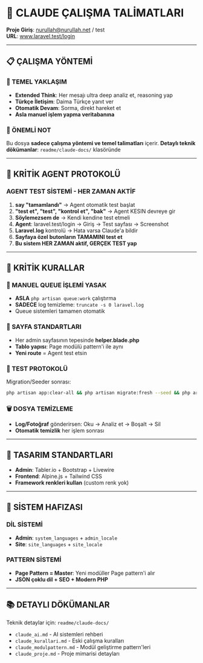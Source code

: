 # 🤖 CLAUDE ÇALIŞMA TALİMATLARI

**Proje Giriş**: nurullah@nurullah.net / test  
**URL**: www.laravel.test/login

---

## 📋 ÇALIŞMA YÖNTEMİ

### 🧠 TEMEL YAKLAŞIM
- **Extended Think**: Her mesajı ultra deep analiz et, reasoning yap
- **Türkçe İletişim**: Daima Türkçe yanıt ver
- **Otomatik Devam**: Sorma, direkt hareket et
- **Asla manuel işlem yapma veritabanına**

### 📝 ÖNEMLİ NOT
Bu dosya **sadece çalışma yöntemi ve temel talimatları** içerir. 
**Detaylı teknik dökümanlar**: `readme/claude-docs/` klasöründe

---

## 🤖 KRİTİK AGENT PROTOKOLÜ

### AGENT TEST SİSTEMİ - HER ZAMAN AKTİF
1. **say "tamamlandı"** → Agent otomatik test başlat
2. **"test et", "test", "kontrol et", "bak"** → Agent KESIN devreye gir
3. **Söylemezsem de** → Kendi kendine test etmeli
4. **Agent**: laravel.test/login → Giriş → Test sayfası → Screenshot
5. **Laravel.log** kontrolü → Hata varsa Claude'a bildir
6. **Sayfaya özel butonların TAMAMINI test et**
7. **Bu sistem HER ZAMAN aktif, GERÇEK TEST yap**

---

## 🚨 KRİTİK KURALLAR

### 🚫 MANUEL QUEUE İŞLEMİ YASAK
- **ASLA** `php artisan queue:work` çalıştırma
- **SADECE** log temizleme: `truncate -s 0 laravel.log`
- Queue sistemleri tamamen otomatik

### 🎯 SAYFA STANDARTLARI
- Her admin sayfasının tepesinde **helper.blade.php**
- **Tablo yapısı**: Page modülü pattern'i ile aynı
- **Yeni route** = Agent test etsin

### 🧪 TEST PROTOKOLÜ
Migration/Seeder sonrası:
```bash
php artisan app:clear-all && php artisan migrate:fresh --seed && php artisan module:clear-cache && php artisan responsecache:clear && php artisan telescope:clear
```

### 🗑️ DOSYA TEMİZLEME
- **Log/Fotoğraf** gönderirsen: Oku → Analiz et → Boşalt → Sil
- **Otomatik temizlik** her işlem sonrası

---

## 🎨 TASARIM STANDARTLARI

- **Admin**: Tabler.io + Bootstrap + Livewire
- **Frontend**: Alpine.js + Tailwind CSS  
- **Framework renkleri kullan** (custom renk yok)

---

## 💾 SİSTEM HAFIZASI

### DİL SİSTEMİ
- **Admin**: `system_languages` + `admin_locale`
- **Site**: `site_languages` + `site_locale`

### PATTERN SİSTEMİ
- **Page Pattern = Master**: Yeni modüller Page pattern'i alır
- **JSON çoklu dil + SEO + Modern PHP**

---

## 📚 DETAYLI DÖKÜMANLAR

Teknik detaylar için: `readme/claude-docs/`
- `claude_ai.md` - AI sistemleri rehberi
- `claude_kurallari.md` - Eski çalışma kuralları
- `claude_modulpattern.md` - Modül geliştirme pattern'leri
- `claude_proje.md` - Proje mimarisi detayları